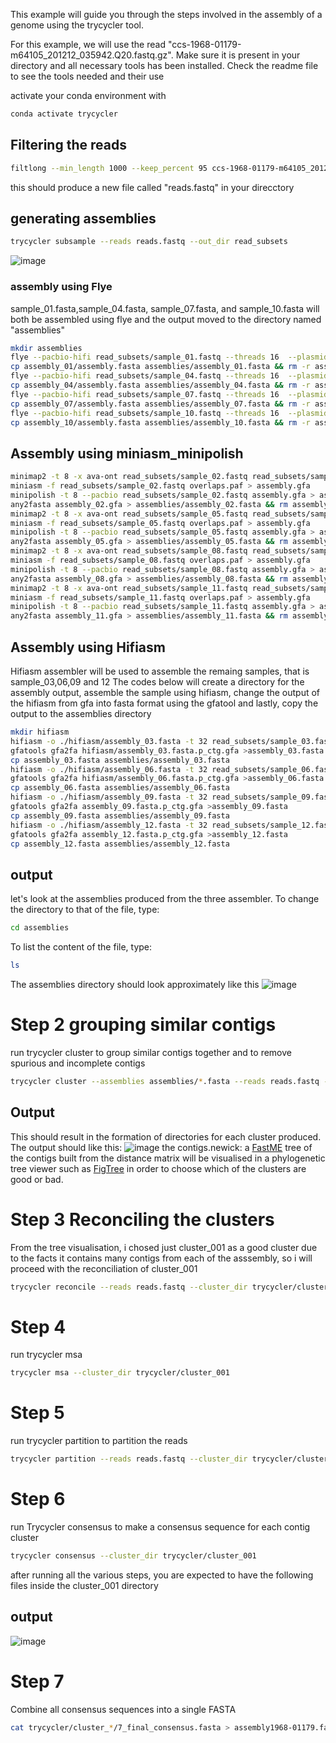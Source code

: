 This example will guide you through the steps involved in the assembly of a genome using the trycycler tool.

For this example, we will use the read "ccs-1968-01179-m64105_201212_035942.Q20.fastq.gz".
Make sure it is present in your directory and all necessary tools has been installed.
Check the readme file to see the tools needed and their use

activate your conda environment with 
```bash 
conda activate trycycler 
```
## Filtering the reads
```bash 
filtlong --min_length 1000 --keep_percent 95 ccs-1968-01179-m64105_201212_035942.Q20.fastq.gz > reads.fastq
```
this should produce a new file called "reads.fastq" in your direcctory

## generating assemblies 

```bash
trycycler subsample --reads reads.fastq --out_dir read_subsets
```
![image](https://user-images.githubusercontent.com/84844757/121793418-05d6e300-cbff-11eb-808b-b12f1146506a.png)

### assembly using Flye
sample_01.fasta,sample_04.fasta, sample_07.fasta, and sample_10.fasta will both be assembled using flye and the output moved to the directory named "assemblies"
```bash
mkdir assemblies
flye --pacbio-hifi read_subsets/sample_01.fastq --threads 16  --plasmids --out-dir assembly_01
cp assembly_01/assembly.fasta assemblies/assembly_01.fasta && rm -r assembly_01
flye --pacbio-hifi read_subsets/sample_04.fastq --threads 16  --plasmids --out-dir assembly_04
cp assembly_04/assembly.fasta assemblies/assembly_04.fasta && rm -r assembly_04
flye --pacbio-hifi read_subsets/sample_07.fastq --threads 16  --plasmids --out-dir assembly_07
cp assembly_07/assembly.fasta assemblies/assembly_07.fasta && rm -r assembly_07
flye --pacbio-hifi read_subsets/sample_10.fastq --threads 16  --plasmids --out-dir assembly_10
cp assembly_10/assembly.fasta assemblies/assembly_10.fasta && rm -r assembly_10
```
## Assembly using miniasm_minipolish 

```bash
minimap2 -t 8 -x ava-ont read_subsets/sample_02.fastq read_subsets/sample_02.fastq > overlaps.paf
miniasm -f read_subsets/sample_02.fastq overlaps.paf > assembly.gfa
minipolish -t 8 --pacbio read_subsets/sample_02.fastq assembly.gfa > assembly_02.gfa
any2fasta assembly_02.gfa > assemblies/assembly_02.fasta && rm assembly_02.gfa overlaps.paf assembly.gfa
minimap2 -t 8 -x ava-ont read_subsets/sample_05.fastq read_subsets/sample_05.fastq > overlaps.paf
miniasm -f read_subsets/sample_05.fastq overlaps.paf > assembly.gfa
minipolish -t 8 --pacbio read_subsets/sample_05.fastq assembly.gfa > assembly_05.gfa
any2fasta assembly_05.gfa > assemblies/assembly_05.fasta && rm assembly_05.gfa overlaps.paf assembly.gfa
minimap2 -t 8 -x ava-ont read_subsets/sample_08.fastq read_subsets/sample_08.fastq > overlaps.paf
miniasm -f read_subsets/sample_08.fastq overlaps.paf > assembly.gfa
minipolish -t 8 --pacbio read_subsets/sample_08.fastq assembly.gfa > assembly_08.gfa
any2fasta assembly_08.gfa > assemblies/assembly_08.fasta && rm assembly_08.gfa overlaps.paf assembly.gfa
minimap2 -t 8 -x ava-ont read_subsets/sample_11.fastq read_subsets/sample_11.fastq > overlaps.paf
miniasm -f read_subsets/sample_11.fastq overlaps.paf > assembly.gfa
minipolish -t 8 --pacbio read_subsets/sample_11.fastq assembly.gfa > assembly_11.gfa
any2fasta assembly_11.gfa > assemblies/assembly_11.fasta && rm assembly_11.gfa overlaps.paf assembly.gfa
```
## Assembly using Hifiasm 
Hifiasm assembler will be used to assemble the remaing samples, that is sample_03,06,09 and 12
The codes below  will create a directory for the assembly output, assemble the sample using hifiasm,   change the output of the hifiasm from gfa into fasta format using the gfatool and lastly, copy the output to the assemblies directory 

```bash
mkdir hifiasm
hifiasm -o ./hifiasm/assembly_03.fasta -t 32 read_subsets/sample_03.fastq
gfatools gfa2fa hifiasm/assembly_03.fasta.p_ctg.gfa >assembly_03.fasta
cp assembly_03.fasta assemblies/assembly_03.fasta 
hifiasm -o ./hifiasm/assembly_06.fasta -t 32 read_subsets/sample_06.fastq
gfatools gfa2fa hifiasm/assembly_06.fasta.p_ctg.gfa >assembly_06.fasta
cp assembly_06.fasta assemblies/assembly_06.fasta
hifiasm -o ./hifiasm/assembly_09.fasta -t 32 read_subsets/sample_09.fastq
gfatools gfa2fa assembly_09.fasta.p_ctg.gfa >assembly_09.fasta
cp assembly_09.fasta assemblies/assembly_09.fasta
hifiasm -o ./hifiasm/assembly_12.fasta -t 32 read_subsets/sample_12.fastq
gfatools gfa2fa assembly_12.fasta.p_ctg.gfa >assembly_12.fasta
cp assembly_12.fasta assemblies/assembly_12.fasta
```
## output
let's look at the assemblies produced from the three assembler.
To change the directory to that of the file, type:
```bash
cd assemblies
```
To list the content of the file, type:
```bash
ls
```
The assemblies directory should look approximately like this
![image](https://user-images.githubusercontent.com/84844757/121817023-33637100-cc7f-11eb-8e8b-09cbb2bc18e6.png)


 # Step 2 grouping similar contigs 
run trycycler cluster to group similar contigs together and to remove spurious and incomplete contigs
```bash
trycycler cluster --assemblies assemblies/*.fasta --reads reads.fastq --out_dir trycycler
```
## Output
This should result in the formation of directories for each cluster produced.
The output should like this:
![image](https://user-images.githubusercontent.com/84844757/121816186-75d67f00-cc7a-11eb-9dc4-6428568501fb.png)
the contigs.newick: a [FastME](https://academic.oup.com/mbe/article/32/10/2798/1212138) tree of the contigs built from the distance matrix will be visualised in a phylogenetic tree viewer such as [FigTree](http://tree.bio.ed.ac.uk/software/figtree/) in order to choose which of the clusters are good or bad.


# Step 3 Reconciling the clusters
From the tree visualisation, i chosed just cluster_001 as a good cluster due to the facts it contains many contigs from each of the asssembly, so i will proceed with the reconciliation of cluster_001

```bash
trycycler reconcile --reads reads.fastq --cluster_dir trycycler/cluster_001
```

# Step 4
run trycycler msa 
```bash
trycycler msa --cluster_dir trycycler/cluster_001
```

# Step 5
run trycycler partition to partition the reads
```bash
trycycler partition --reads reads.fastq --cluster_dir trycycler/cluster_*
```
# Step 6
run Trycycler consensus to make a consensus sequence for each contig cluster
```bash
trycycler consensus --cluster_dir trycycler/cluster_001
```
after running all the various steps, you are expected to have the following files inside the cluster_001 directory
## output
![image](https://user-images.githubusercontent.com/84844757/121816636-0746f080-cc7d-11eb-9387-25ca5c31f9b9.png)
# Step 7
Combine all consensus sequences into a single FASTA
```bash
cat trycycler/cluster_*/7_final_consensus.fasta > assembly1968-01179.fasta
```



